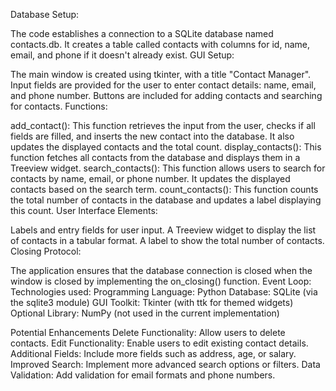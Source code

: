 Database Setup:

The code establishes a connection to a SQLite database named contacts.db.
It creates a table called contacts with columns for id, name, email, and phone if it doesn't already exist.
GUI Setup:

The main window is created using tkinter, with a title "Contact Manager".
Input fields are provided for the user to enter contact details: name, email, and phone number.
Buttons are included for adding contacts and searching for contacts.
Functions:

add_contact(): This function retrieves the input from the user, checks if all fields are filled, and inserts the new contact into the database. It also updates the displayed contacts and the total count.
display_contacts(): This function fetches all contacts from the database and displays them in a Treeview widget.
search_contacts(): This function allows users to search for contacts by name, email, or phone number. It updates the displayed contacts based on the search term.
count_contacts(): This function counts the total number of contacts in the database and updates a label displaying this count.
User Interface Elements:

Labels and entry fields for user input.
A Treeview widget to display the list of contacts in a tabular format.
A label to show the total number of contacts.
Closing Protocol:

The application ensures that the database connection is closed when the window is closed by implementing the on_closing() function.
Event Loop:
Technologies used:
Programming Language: Python
Database: SQLite (via the sqlite3 module)
GUI Toolkit: Tkinter (with ttk for themed widgets)
Optional Library: NumPy (not used in the current implementation)

Potential Enhancements
Delete Functionality: Allow users to delete contacts.
Edit Functionality: Enable users to edit existing contact details.
Additional Fields: Include more fields such as address, age, or salary.
Improved Search: Implement more advanced search options or filters.
Data Validation: Add validation for email formats and phone numbers.
